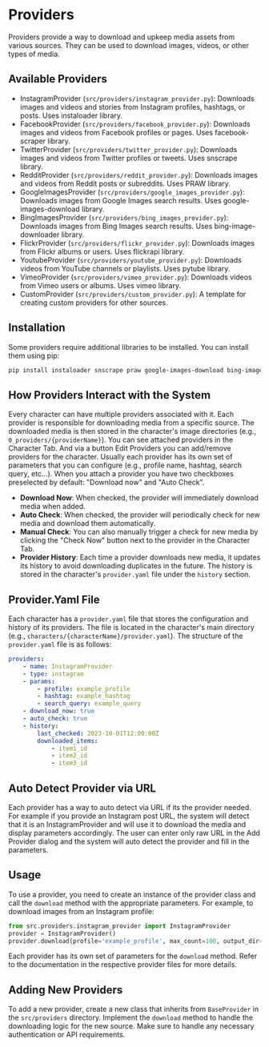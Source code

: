 # Providers

Providers provide a way to download and upkeep media assets from various sources. They can be used to download images, videos, or other types of media.

## Available Providers

- InstagramProvider (`src/providers/instagram_provider.py`): Downloads images and videos and stories from Instagram profiles, hashtags, or posts. Uses instaloader library.
- FacebookProvider (`src/providers/facebook_provider.py`): Downloads images and videos from Facebook profiles or pages. Uses facebook-scraper library.
- TwitterProvider (`src/providers/twitter_provider.py`): Downloads images and videos from Twitter profiles or tweets. Uses snscrape library.
- RedditProvider (`src/providers/reddit_provider.py`): Downloads images and videos from Reddit posts or subreddits. Uses PRAW library.
- GoogleImagesProvider (`src/providers/google_images_provider.py`): Downloads images from Google Images search results. Uses google-images-download library.
- BingImagesProvider (`src/providers/bing_images_provider.py`): Downloads images from Bing Images search results. Uses bing-image-downloader library.
- FlickrProvider (`src/providers/flickr_provider.py`): Downloads images from Flickr albums or users. Uses flickrapi library.
- YoutubeProvider (`src/providers/youtube_provider.py`): Downloads videos from YouTube channels or playlists. Uses pytube library.
- VimeoProvider (`src/providers/vimeo_provider.py`): Downloads videos from Vimeo users or albums. Uses vimeo library.
- CustomProvider (`src/providers/custom_provider.py`): A template for creating custom providers for other sources.

## Installation

Some providers require additional libraries to be installed. You can install them using pip:

```bash
pip install instaloader snscrape praw google-images-download bing-image-downloader flickrapi pytube vimeo
```

## How Providers Interact with the System

Every character can have multiple providers associated with it. Each provider is responsible for downloading media from a specific source. The downloaded media is then stored in the character's image directories (e.g., `0_providers/{providerName}`).
You can see attached providers in the Character Tab. And via a button Edit Providers you can add/remove providers for the character. Usually each provider has its own set of parameters that you can configure (e.g., profile name, hashtag, search query, etc...).
When you attach a provider you have two checkboxes preselected by default: "Download now" and "Auto Check".
- **Download Now**: When checked, the provider will immediately download media when added.
- **Auto Check**: When checked, the provider will periodically check for new media and download them automatically.
- **Manual Check**: You can also manually trigger a check for new media by clicking the "Check Now" button next to the provider in the Character Tab.
- **Provider History**: Each time a provider downloads new media, it updates its history to avoid downloading duplicates in the future. The history is stored in the character's `provider.yaml` file under the `history` section.

## Provider.Yaml File

Each character has a `provider.yaml` file that stores the configuration and history of its providers. The file is located in the character's main directory (e.g., `characters/{characterName}/provider.yaml`).
The structure of the `provider.yaml` file is as follows:

```yaml
providers:
    - name: InstagramProvider
    - type: instagram
    - params:
        - profile: example_profile
        - hashtag: example_hashtag
        - search_query: example_query
    - download_now: true
    - auto_check: true
    - history:
        last_checked: 2023-10-01T12:00:00Z
        downloaded_items:
            - item1_id
            - item2_id
            - item3_id
```

## Auto Detect Provider via URL

Each provider has a way to auto detect via URL if its the provider needed. For example if you provide an Instagram post URL, the system will detect that it is an InstagramProvider and will use it to download the media and display parameters accordingly. The user can enter only raw URL in the Add Provider dialog and the system will auto detect the provider and fill in the parameters.

## Usage

To use a provider, you need to create an instance of the provider class and call the `download` method with the appropriate parameters. For example, to download images from an Instagram profile:

```python
from src.providers.instagram_provider import InstagramProvider
provider = InstagramProvider()
provider.download(profile='example_profile', max_count=100, output_dir='downloads/instagram')
```

Each provider has its own set of parameters for the `download` method. Refer to the documentation in the respective provider files for more details.

## Adding New Providers
To add a new provider, create a new class that inherits from `BaseProvider` in the `src/providers` directory. Implement the `download` method to handle the downloading logic for the new source. Make sure to handle any necessary authentication or API requirements.